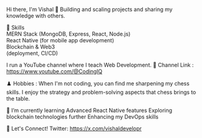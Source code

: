 Hi there, I'm Vishal 👋
Building and scaling projects and sharing my knowledge with others.  

🚀 Skills  
MERN Stack (MongoDB, Express, React, Node.js)  
React Native (for mobile app development)  
Blockchain & Web3  
(deployment, CI/CD)  
  

I run a YouTube channel where I teach Web Development. 🎥  Channel Link : https://www.youtube.com/@CodingIQ  


♟️ Hobbies :
When I'm not coding, you can find me sharpening my chess skills. I enjoy the strategy and problem-solving aspects that chess brings to the table.

🌱 I’m currently learning
Advanced React Native features
Exploring blockchain technologies further
Enhancing my DevOps skills

💬 Let's Connect!
Twitter: https://x.com/vishaldevelopr

